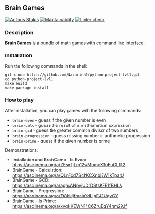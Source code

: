 ## Brain Games
[![Actions Status](https://github.com/Nazarinh0/python-project-lvl1/workflows/hexlet-check/badge.svg)](https://github.com/Nazarinh0/python-project-lvl1/actions)
[![Maintainability](https://api.codeclimate.com/v1/badges/494dea246e3bb44df98e/maintainability)](https://codeclimate.com/github/Nazarinh0/python-project-lvl1/maintainability)
[![Linter check](https://github.com/Nazarinh0/python-project-lvl1/workflows/linter-check/badge.svg)](https://github.com/Nazarinh0/python-project-lvl1/actions/workflows/linter-check.yml)

### Description

**Brain Games** is a bundle of math games with command line interface. 

### Installation

Run the following commands in the shell:
```commandline
git clone https://github.com/Nazarinh0/python-project-lvl1.git
cd python-project-lvl1
make build
make package-install
```
### How to play

After installation, you can play games with the following commands:
- `brain-even` - guess if the given number is even
- `brain-calc` - guess the result of a mathematical expression
- `brain-gcd` - guess the greater common divisor of two numbers
- `brain-progression` - guess missing number in arithmetic progression
- `brain-prime` - guess if the given number is prime

Demonstrations:
- Installation and BrainGame - Is Even: https://asciinema.org/a/ZEsoTjLm12wMumcX3pFuGLfK2
- BrainGame - Calculation:  https://asciinema.org/a/QLnFcd7S4hKCXnbj2W1kTparU
- BrainGame - GCD: https://asciinema.org/a/aghsANpyjUOrDStsKFE1fBHLA
- BrainGame - Progression: https://asciinema.org/a/Tt8KkljfmsIxYdLjpEJZUqyGY
- BrainGame - Is Prime: https://asciinema.org/a/xvqHKEWN14C6ZruDqY4nm29Jf